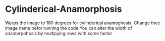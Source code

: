 # Cylinderical-Anamorphosis
Warps the image to 180 degrees for cylinderical anamophosis. 
Change thee image name befor running the code
You can alter the width of anamorpohosis by multipying rows with some factor
